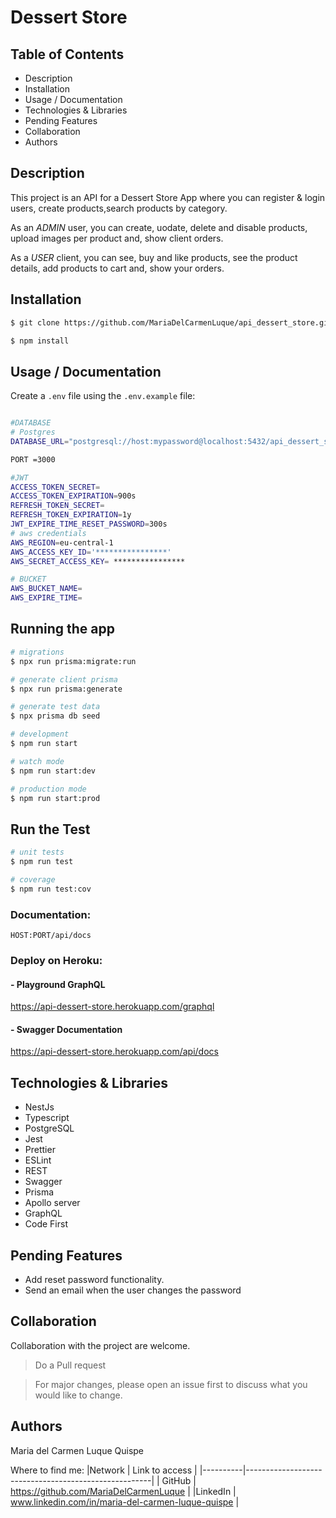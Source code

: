 # Dessert Store
## Table of Contents
- Description 
- Installation 
- Usage / Documentation 
- Technologies & Libraries 
- Pending Features
- Collaboration
- Authors 

## Description

This project is an API for a Dessert Store App where you can register & login users, create products,search products by category.

As an *ADMIN* user, you can create, uodate, delete and disable products, upload images per product and, show client orders.

As a *USER* client, you can see, buy and like products, see the product details, add products to cart and, show your orders.

## Installation

```bash
$ git clone https://github.com/MariaDelCarmenLuque/api_dessert_store.git
```
```bash
$ npm install
```
## Usage / Documentation
Create a `.env` file using the `.env.example` file:

```bash

#DATABASE
# Postgres
DATABASE_URL="postgresql://host:mypassword@localhost:5432/api_dessert_store?schema=public"

PORT =3000

#JWT
ACCESS_TOKEN_SECRET=
ACCESS_TOKEN_EXPIRATION=900s
REFRESH_TOKEN_SECRET=
REFRESH_TOKEN_EXPIRATION=1y
JWT_EXPIRE_TIME_RESET_PASSWORD=300s
# aws credentials
AWS_REGION=eu-central-1
AWS_ACCESS_KEY_ID='****************'
AWS_SECRET_ACCESS_KEY= ****************

# BUCKET
AWS_BUCKET_NAME=
AWS_EXPIRE_TIME=
```
## Running the app

```bash
# migrations
$ npx run prisma:migrate:run

# generate client prisma
$ npx run prisma:generate

# generate test data
$ npx prisma db seed

# development
$ npm run start

# watch mode
$ npm run start:dev

# production mode
$ npm run start:prod
```

## Run the Test

```bash
# unit tests
$ npm run test

# coverage
$ npm run test:cov
```

### Documentation:

`HOST:PORT/api/docs`
### Deploy on Heroku:

#### - Playground GraphQL
<https://api-dessert-store.herokuapp.com/graphql>
#### - Swagger Documentation
<https://api-dessert-store.herokuapp.com/api/docs>
## Technologies & Libraries
- NestJs
- Typescript
- PostgreSQL
- Jest
- Prettier
- ESLint
- REST 
- Swagger
- Prisma
- Apollo server
- GraphQL
- Code First


## Pending Features

- Add reset password functionality.
- Send an email when the user changes the password

## Collaboration

Collaboration with the project are welcome.

> Do a Pull request

> For major changes, please open an issue first to discuss what you would like to change.

## Authors
Maria del Carmen Luque Quispe

Where to find me:
|Network   |                     Link to access                   |
|----------|------------------------------------------------------|
| GitHub   |   https://github.com/MariaDelCarmenLuque             |
|LinkedIn  |   www.linkedin.com/in/maria-del-carmen-luque-quispe  |

